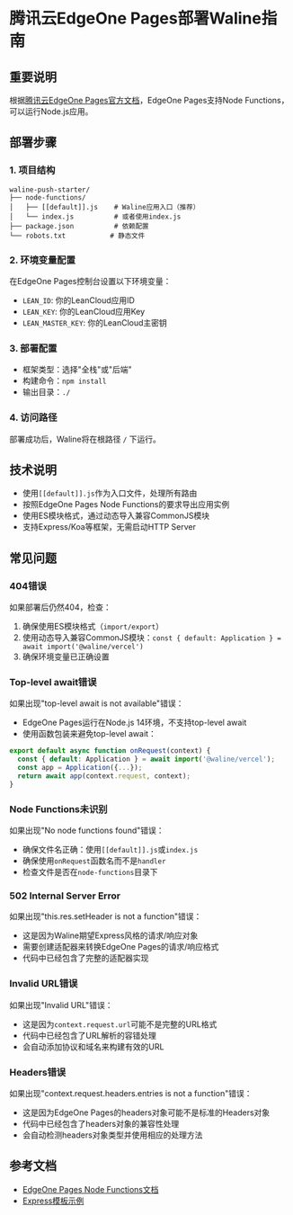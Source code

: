 # 腾讯云EdgeOne Pages部署Waline指南

## 重要说明

根据[腾讯云EdgeOne Pages官方文档](https://edgeone.cloud.tencent.com/pages/document/184787642236784640)，EdgeOne Pages支持Node Functions，可以运行Node.js应用。

## 部署步骤

### 1. 项目结构
```
waline-push-starter/
├── node-functions/
│   ├── [[default]].js    # Waline应用入口（推荐）
│   └── index.js          # 或者使用index.js
├── package.json          # 依赖配置
└── robots.txt           # 静态文件
```

### 2. 环境变量配置
在EdgeOne Pages控制台设置以下环境变量：
- `LEAN_ID`: 你的LeanCloud应用ID
- `LEAN_KEY`: 你的LeanCloud应用Key  
- `LEAN_MASTER_KEY`: 你的LeanCloud主密钥

### 3. 部署配置
- 框架类型：选择"全栈"或"后端"
- 构建命令：`npm install`
- 输出目录：`./`

### 4. 访问路径
部署成功后，Waline将在根路径 `/` 下运行。

## 技术说明

- 使用`[[default]].js`作为入口文件，处理所有路由
- 按照EdgeOne Pages Node Functions的要求导出应用实例
- 使用ES模块格式，通过动态导入兼容CommonJS模块
- 支持Express/Koa等框架，无需启动HTTP Server

## 常见问题

### 404错误
如果部署后仍然404，检查：
1. 确保使用ES模块格式（`import/export`）
2. 使用动态导入兼容CommonJS模块：`const { default: Application } = await import('@waline/vercel')`
3. 确保环境变量已正确设置

### Top-level await错误
如果出现"top-level await is not available"错误：
- EdgeOne Pages运行在Node.js 14环境，不支持top-level await
- 使用函数包装来避免top-level await：
```javascript
export default async function onRequest(context) {
  const { default: Application } = await import('@waline/vercel');
  const app = Application({...});
  return await app(context.request, context);
}
```

### Node Functions未识别
如果出现"No node functions found"错误：
- 确保文件名正确：使用`[[default]].js`或`index.js`
- 确保使用`onRequest`函数名而不是`handler`
- 检查文件是否在`node-functions`目录下

### 502 Internal Server Error
如果出现"this.res.setHeader is not a function"错误：
- 这是因为Waline期望Express风格的请求/响应对象
- 需要创建适配器来转换EdgeOne Pages的请求/响应格式
- 代码中已经包含了完整的适配器实现

### Invalid URL错误
如果出现"Invalid URL"错误：
- 这是因为`context.request.url`可能不是完整的URL格式
- 代码中已经包含了URL解析的容错处理
- 会自动添加协议和域名来构建有效的URL

### Headers错误
如果出现"context.request.headers.entries is not a function"错误：
- 这是因为EdgeOne Pages的headers对象可能不是标准的Headers对象
- 代码中已经包含了headers对象的兼容性处理
- 会自动检测headers对象类型并使用相应的处理方法

## 参考文档
- [EdgeOne Pages Node Functions文档](https://edgeone.cloud.tencent.com/pages/document/184787642236784640)
- [Express模板示例](https://express-template.edgeone.run)
